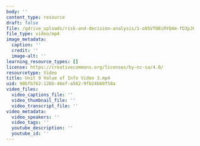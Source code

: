 ```yaml
---
body: ''
content_type: resource
draft: false
file: /gdrive_uploads/risk-and-decision-analysis/1-oOSVfO8iRYQ4m-fO3pJ0WViPcW1-l6a/unit-9-value-of-info-video-3.mp4
file_type: video/mp4
image_metadata:
  caption: ''
  credit: ''
  image-alt: ''
learning_resource_types: []
license: https://creativecommons.org/licenses/by-nc-sa/4.0/
resourcetype: Video
title: Unit 9 Value of Info Video 3.mp4
uid: 90bfb762-12bb-46ef-a562-9fb24b60f58a
video_files:
  video_captions_file: ''
  video_thumbnail_file: ''
  video_transcript_file: ''
video_metadata:
  video_speakers: ''
  video_tags: ''
  youtube_description: ''
  youtube_id: ''
---
```

